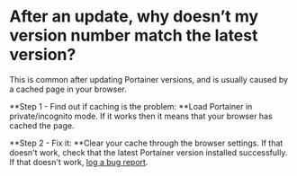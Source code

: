# After an update, why doesn’t my version number match the latest version?

This is common after updating Portainer versions, and is usually caused by a cached page in your browser.

**Step 1 - Find out if caching is the problem: **Load Portainer in private/incognito mode. If it works then it means that your browser has cached the page.

**Step 2 - Fix it: **Clear your cache through the browser settings. If that doesn't work, check that the latest Portainer version installed successfully. If that doesn't work, [log a bug report](https://github.com/portainer/portainer/issues/new?assignees=\&labels=bug%2Fneed-confirmation%2C+kind%2Fbug\&template=Bug_report.md\&title=).
